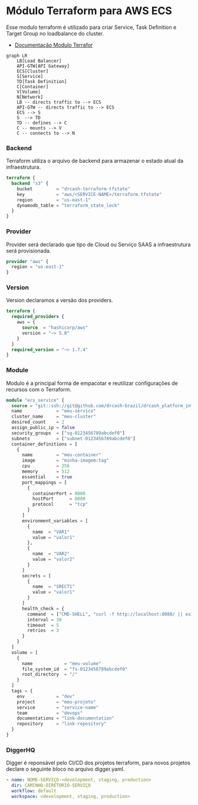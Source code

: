 
# Módulo Terraform para AWS ECS

Esse modulo terraform é utilizado para criar Service, Task Definition e Target Group no loadbalance do cluster.

- [Documentação Modulo Terrafor](module-docs.md)

```mermaid
graph LR
    LB[Load Balancer]
    API-GTW[API Gateway]
    ECS[Cluster]
    S[Service]
    TD[Task Definition]
    C[Container]
    V[Volume]
    N[Network]
    LB -- directs traffic to --> ECS
    API-GTW -- directs traffic to --> ECS
    ECS --> S
    S  --> TD
    TD -- defines --> C
    C -- mounts --> V
    C -- connects to --> N
```

### Backend

Terraform utiliza o arquivo de backend para armazenar o estado atual da infraestrutura. 

```terraform
terraform {
  backend "s3" {
    bucket         = "drcash-terraform-tfstate"
    key            = "aws/<SERVICE-NAME>/terraform.tfstate"
    region         = "us-east-1"
    dynamodb_table = "terraform_state_lock"
  }
}
```

### Provider

Provider será declarado que tipo de Cloud ou Serviço SAAS a infraestrutura será provisionada. 

```terraform
provider "aws" {
  region = "us-east-1"
}
```

### Version

Version declaramos a versão dos providers. 

```terraform
terraform {
  required_providers {
    aws = {
      source  = "hashicorp/aws"
      version = "~> 5.0"
    }
  }
  required_version = "~> 1.7.4"
}
```

### Module

Modulo é a principal forma de empacotar e reutilizar configurações de recursos com o Terraform.

```terraform
module "ecs_service" {
  source = "git::ssh://git@github.com/drcash-brazil/drcash_platform_infrastructure.git//modules/aws/ecs-app?ref=<VERSION>"
  name             = "meu-servico"
  cluster_name     = "meu-cluster"
  desired_count    = 2
  assign_public_ip = false
  security_groups  = ["sg-0123456789abcdef0"]
  subnets          = ["subnet-0123456789abcdef0"]
  container_definitions = [
    {
      name         = "meu-container"
      image        = "minha-imagem:tag"
      cpu          = 256
      memory       = 512
      essential    = true
      port_mappings = [
        {
          containerPort = 8080
          hostPort      = 8080
          protocol      = "tcp"
        }
      ]
      environment_variables = [
        {
          name  = "VAR1"
          value = "valor1"
        },
        {
          name  = "VAR2"
          value = "valor2"
        }
      ]
      secrets = [
        {
          name  = "SRECT1"
          value = "valor1"
        }
      ]
      health_check = {
        command  = ["CMD-SHELL", "curl -f http://localhost:8080/ || exit 1"]
        interval = 30
        timeout  = 5
        retries  = 3
      }
    }
  ]
  volume = [
    {
      name            = "meu-volume"
      file_system_id  = "fs-0123456789abcdef0"
      root_directory  = "/"
    }
  ]
  tags = {
    env            = "dev"
    project        = "meu-projeto"
    service        = "service-name"
    team           = "devops"
    documentations = "link-documentation"
    repository     = "link-repository"
  }
}
```

### DiggerHQ

Digger é reponsável pelo CI/CD dos projetos terraform, para novos projetos declare o seguinte bloco no arquivo digger.yaml. 

```yaml
- name: NOME-SERVIÇO-<development, staging, production>
  dir: CAMINHO-DIRETORIO-SERVIÇO
  workflow: default
  workspace: <development, staging, production>
```
